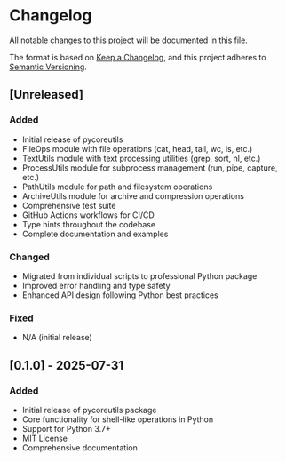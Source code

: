 # Changelog

All notable changes to this project will be documented in this file.

The format is based on [Keep a Changelog](https://keepachangelog.com/en/1.0.0/),
and this project adheres to [Semantic Versioning](https://semver.org/spec/v2.0.0.html).

## [Unreleased]

### Added
- Initial release of pycoreutils
- FileOps module with file operations (cat, head, tail, wc, ls, etc.)
- TextUtils module with text processing utilities (grep, sort, nl, etc.)
- ProcessUtils module for subprocess management (run, pipe, capture, etc.)
- PathUtils module for path and filesystem operations
- ArchiveUtils module for archive and compression operations
- Comprehensive test suite
- GitHub Actions workflows for CI/CD
- Type hints throughout the codebase
- Complete documentation and examples

### Changed
- Migrated from individual scripts to professional Python package
- Improved error handling and type safety
- Enhanced API design following Python best practices

### Fixed
- N/A (initial release)

## [0.1.0] - 2025-07-31

### Added
- Initial release of pycoreutils package
- Core functionality for shell-like operations in Python
- Support for Python 3.7+
- MIT License
- Comprehensive documentation
